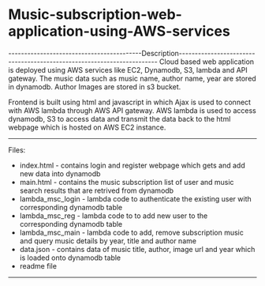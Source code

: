 # Music-subscription-web-application-using-AWS-services

------------------------------------------Description-----------------------------------------------------------------------
Cloud based web application is deployed using AWS services like EC2, Dynamodb,
S3, lambda and API gateway. The music data such as music name, author name, year 
are stored in dynamodb. Author Images are stored in s3 bucket. 

Frontend is built using html and javascript in which Ajax is used to connect with 
AWS lambda through AWS API gateway. AWS lambda is used to access dynamodb, S3 to access data
and transmit the data back to the html webpage which is hosted on AWS EC2 instance.

----------------------------------------------------------------------------------------------------------------------------
Files:
  * index.html - contains login and register webpage which gets and add new data into dynamodb
  * main.html - contains the music subscription list of user and music search results that are retrived from dynamodb
  * lambda_msc_login - lambda code to authenticate the existing user with corresponding dynamodb table
  * lambda_msc_reg - lambda code to to add new user to the corresponding dynamodb table
  * lambda_msc_main - lambda code to add, remove subscription music and query music details by year, title and author name
  * data.json - contains data of music title, author, image url and year which is loaded onto dynamodb table
  * readme file

----------------------------------------------------------------------------------------------------------------------------

    
